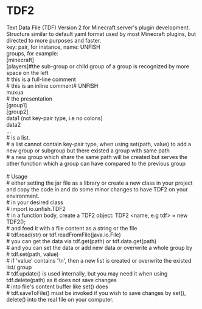 # TDF2
Text Data File (TDF) Version 2 for Minecraft server's plugin development.
<br />
Structure similar to default yaml format used by most Minecraft plugins, but directed to more purposes and faster.<br/>
key: pair, for instance, name: UNFISH<br/>
groups, for example:<br/>
[minecraft]<br/>
 [players]#the sub-group or child group of a group is recognized by more space on the left<br/>
\# this is a full-line comment<br/>
 \# this is an inline comment#  UNFISH<br/>
   muxua<br/>
\# the presentation<br/>
[group1]<br/>
 [group2]<br/>
  data1 (not key-pair type, i.e no colons)<br/>
  data2<br/>
  ...<br/>
\# is a list.<br/>
\# a list cannot contain key-pair type, when using set(path, value) to add a new group or subgroup but there existed a group with same path<br/>
\# a new group which share the same path will be created but serves the other function which a group can have compared to the previous group<br/>
<br/>
\# Usage<br/>
\# either setting the jar file as a library or create a new class in your project and copy the code in and do some minor changes to have TDF2 on your environment.<br/>
\# in your desired class<br/>
\# import io.unfish.TDF2<br/>
\# in a function body, create a TDF2 object: TDF2 <name, e.g tdf> = new TDF2();<br/>
\# and feed it with a file content as a string or the file<br/>
\# tdf.read(str) or tdf.readFromFile(java.io.File)<br/>
\# you can get the data via tdf.get(path) or tdf.data.get(path)<br/>
\# and you can set the data or add new data or overwrite a whole group by<br/>
\# tdf.set(path, value)<br/>
\# if 'value' contains '\n', then a new list is created or overwrite the existed list/ group<br/>
\# tdf.update() is used internally, but you may need it when using tdf.delete(path) as it does not save changes<br/>
\# into file's content buffer like set() does<br/>
\# tdf.saveToFile() must be invoked if you wish to save changes by set(), delete() into the real file on your computer.<br/>
